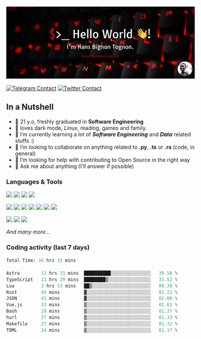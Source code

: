 ![Cover](assets/gh-readme-cover.png)

[![Telegram Contact](https://img.shields.io/badge/Telegram-%230088CC.svg?style=for-the-badge&logo=telegram&logoColor=white)](https://t.me/hanstobi) [![Twitter Contact](https://img.shields.io/badge/Twitter-%2308A0E9.svg?style=for-the-badge&logo=twitter&logoColor=white)](https://twitter.com/_tobihans)

## In a Nutshell
- 👤 21 y.o, freshly graduated in **Software Engineering**
- 🖤 loves dark mode, *Linux*, reading, games and family.
- 🌱 I’m currently learning a lot of ***Software Engineering*** and ***Data*** related stuffs :)
- 👯 I’m looking to collaborate on anything related to **.py**, **.ts** or **.rs** (code, in general)
- 🤔 I’m looking for help with contributing to Open Source in the right way
- 💬 Ask me about anything (I'll answer if possible)

### Languages & Tools
![](https://img.shields.io/badge/Linux-%23eab30f.svg?style=for-the-badge&logo=linux&logoColor=black) ![](https://img.shields.io/badge/Git-%23e54a2f.svg?style=for-the-badge&logo=git&logoColor=white) ![](https://img.shields.io/badge/Github-%231a1d21.svg?style=for-the-badge&logo=github&logoColor=white) ![](https://img.shields.io/badge/Docker-%230394f0.svg?style=for-the-badge&logo=docker&logoColor=white)

![](https://img.shields.io/badge/C-%231a1d21.svg?style=for-the-badge&logo=C&logoColor=white) ![](https://img.shields.io/badge/TypeScript-%230074c2.svg?style=for-the-badge&logo=typescript&logoColor=white) ![](https://img.shields.io/badge/Python-%23f0c540.svg?style=for-the-badge&logo=python) ![](https://img.shields.io/badge/Rust-%23ea4800.svg?style=for-the-badge&logo=rust) ![](https://img.shields.io/badge/Php-%237175aa.svg?style=for-the-badge&logo=php&logoColor=white) ![](https://img.shields.io/badge/HTML-%23d84924.svg?style=for-the-badge&logo=html5&logoColor=white) ![](https://img.shields.io/badge/Scss-%23c45f92.svg?style=for-the-badge&logo=sass&logoColor=white)

![](https://img.shields.io/badge/Vue-%23314559.svg?style=for-the-badge&logo=vue.js) ![](https://img.shields.io/badge/Laravel-%23e54a2f.svg?style=for-the-badge&logo=laravel&logoColor=white) ![](https://img.shields.io/badge/Adonis-%235a45ff.svg?style=for-the-badge&logo=adonisjs)

*And many more...*

### Coding activity (last 7 days)
<!--START_SECTION:waka-->

```python
Total Time: 34 hrs 15 mins

Astro        13 hrs 33 mins  ██████████░░░░░░░░░░░░░░░   39.58 %
TypeScript   11 hrs 29 mins  ████████▒░░░░░░░░░░░░░░░░   33.52 %
Lua          3 hrs 13 mins   ██▒░░░░░░░░░░░░░░░░░░░░░░   09.39 %
Rust         45 mins         ▓░░░░░░░░░░░░░░░░░░░░░░░░   02.21 %
JSON         41 mins         ▓░░░░░░░░░░░░░░░░░░░░░░░░   02.00 %
Vue.js       33 mins         ▒░░░░░░░░░░░░░░░░░░░░░░░░   01.61 %
Bash         28 mins         ▒░░░░░░░░░░░░░░░░░░░░░░░░   01.37 %
hurl         27 mins         ▒░░░░░░░░░░░░░░░░░░░░░░░░   01.33 %
Makefile     27 mins         ▒░░░░░░░░░░░░░░░░░░░░░░░░   01.32 %
TOML         24 mins         ▒░░░░░░░░░░░░░░░░░░░░░░░░   01.17 %
```

<!--END_SECTION:waka-->

